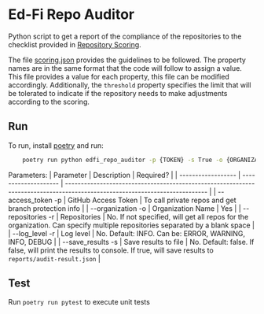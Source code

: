 # Ed-Fi Repo Auditor

Python script to get a report of the compliance of the repositories to the
checklist provided in [Repository
Scoring](https://techdocs.ed-fi.org/pages/viewpage.action?spaceKey=EDFIODS&title=Repository+Scoring).

The file [scoring.json](./scoring.json) provides the guidelines to be followed.
The property names are in the same format that the code will follow to assign a
value. This file provides a value for each property, this file can be modified
accordingly. Additionally, the `threshold` property specifies the limit that
will be tolerated to indicate if the repository needs to make adjustments
according to the scoring.

## Run

To run, install [poetry](https://python-poetry.org/) and run:

```bash
    poetry run python edfi_repo_auditor -p {TOKEN} -s True -o {ORGANIZATION} -r {REPOSITORY}
```

Parameters:
| Parameter          | Description          | Required?                                                                                                                   |
| ------------------ | -------------------- | --------------------------------------------------------------------------------------------------------------------------- |
| --access_token  -p | GitHub Access Token  | To call private repos and get branch protection info                                                                        |
| --organization -o  | Organization Name    | Yes                                                                                                                         |
| --repositories -r  | Repositories         | No. If not specified, will get all repos for the organization. Can specify multiple repositories separated by a blank space |
| --log_level -r     | Log level            | No. Default: INFO. Can be: ERROR, WARNING, INFO, DEBUG                                                                      |
| --save_results -s  | Save results to file | No. Default: false. If false, will print the results to console. If true, will save results to `reports/audit-result.json`  |

## Test

Run `poetry run pytest` to execute unit tests

